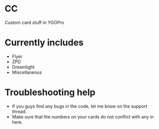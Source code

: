 # CC
Custom card stuff in YGOPro

# Currently includes
- Flyer 
- ZPD
- Dreamlight
- Miscellaneous

# Troubleshooting help
- If you guys find any bugs in the code, let me know on the support thread.
- Make sure that the numbers on your cards do not conflict with any in here. 
